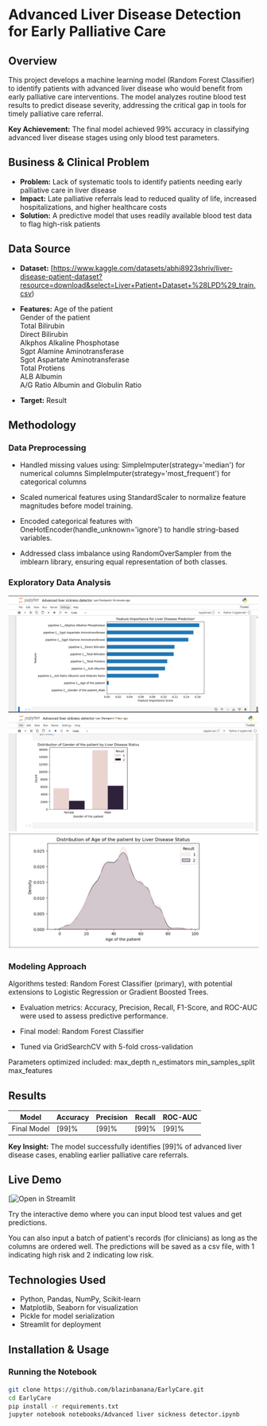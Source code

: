 # Advanced Liver Disease Detection for Early Palliative Care

## Overview
This project develops a machine learning model (Random Forest Classifier) to identify patients with advanced liver disease who would benefit from early palliative care interventions. The model analyzes routine blood test results to predict disease severity, addressing the critical gap in tools for timely palliative care referral.

**Key Achievement:** The final model achieved 99% accuracy in classifying advanced liver disease stages using only blood test parameters.

## Business & Clinical Problem
- **Problem:** Lack of systematic tools to identify patients needing early palliative care in liver disease
- **Impact:** Late palliative referrals lead to reduced quality of life, increased hospitalizations, and higher healthcare costs
- **Solution:** A predictive model that uses readily available blood test data to flag high-risk patients

## Data Source
- **Dataset:** [https://www.kaggle.com/datasets/abhi8923shriv/liver-disease-patient-dataset?resource=download&select=Liver+Patient+Dataset+%28LPD%29_train.csv)
  
- **Features:**
Age of the patient                        
Gender of the patient                   
Total Bilirubin                         
Direct Bilirubin                        
Alkphos Alkaline Phosphotase            
Sgpt Alamine Aminotransferase           
Sgot Aspartate Aminotransferase         
Total Protiens                          
ALB Albumin                             
A/G Ratio Albumin and Globulin Ratio

- **Target:**
Result

## Methodology

### Data Preprocessing

- Handled missing values using:
SimpleImputer(strategy='median') for numerical columns
SimpleImputer(strategy='most_frequent') for categorical columns

- Scaled numerical features using StandardScaler to normalize feature magnitudes before model training.

- Encoded categorical features with OneHotEncoder(handle_unknown='ignore') to handle string-based variables.

- Addressed class imbalance using RandomOverSampler from the imblearn library, ensuring equal representation of both classes.

### Exploratory Data Analysis
![Feature Importance](assets/feature_importances.PNG)
![Data Distribution](assets/data_distribution_gender.PNG)
![Data Distribution](assets/data_distribution_age.PNG)

### Modeling Approach
Algorithms tested: Random Forest Classifier (primary), with potential extensions to Logistic Regression or Gradient Boosted Trees.

- Evaluation metrics: Accuracy, Precision, Recall, F1-Score, and ROC-AUC were used to assess predictive performance.

- Final model: Random Forest Classifier

- Tuned via GridSearchCV with 5-fold cross-validation

Parameters optimized included:
max_depth
n_estimators
min_samples_split
max_features

## Results
| Model | Accuracy | Precision | Recall | ROC-AUC |
|-------|----------|-----------|--------|---------|
| Final Model | [99]% | [99]% | [99]% | [99]% |

**Key Insight:** The model successfully identifies [99]% of advanced liver disease cases, enabling earlier palliative care referrals.

## Live Demo
[![Open in Streamlit](https://earlycare-gkszkb6h3xpfyo9jnqdbp3.streamlit.app/)

Try the interactive demo where you can input blood test values and get predictions.

You can also input a batch of patient's records (for clinicians) as long as the columns are ordered well. The predictions will be saved as a csv file, with 1 indicating high risk and 2 indicating low risk.

## Technologies Used
- Python, Pandas, NumPy, Scikit-learn
- Matplotlib, Seaborn for visualization
- Pickle for model serialization
- Streamlit for deployment

## Installation & Usage

### Running the Notebook
```bash
git clone https://github.com/blazinbanana/EarlyCare.git
cd EarlyCare
pip install -r requirements.txt
jupyter notebook notebooks/Advanced liver sickness detector.ipynb

